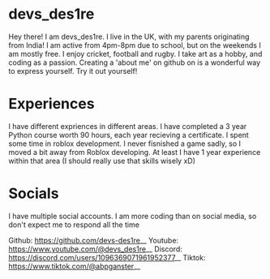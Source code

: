 # devs_des1re

Hey there! I am devs_des1re. I live in the UK, with my parents originating from India! I am active from 4pm-8pm due to school, but on the weekends I am mostly free. I enjoy cricket, football and rugby. I take art as a hobby, and coding as a passion. Creating a 'about me' on github on is a wonderful way to express yourself. Try it out yourself!

# Experiences
I have different expriences in different areas. I have completed a 3 year Python course worth 90 hours, each year recieving a certificate. I spent some time in roblox development. I never fisnished a game sadly, so I moved a bit away from Roblox developing. At least I have 1 year experience within that area (I should really use that skills wisely xD)

# Socials
I have multiple social accounts. I am more coding than on social media, so don't expect me to respond all the time

Github: https://github.com/devs-des1re__
Youtube: https://www.youtube.com/@devs_des1re__
Discord: https://discord.com/users/1096369071961952377__
Tiktok: https://www.tiktok.com/@abpganster__
